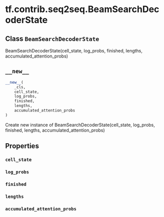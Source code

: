 <div itemscope itemtype="http://developers.google.com/ReferenceObject">
<meta itemprop="name" content="tf.contrib.seq2seq.BeamSearchDecoderState" />
<meta itemprop="path" content="Stable" />
<meta itemprop="property" content="cell_state"/>
<meta itemprop="property" content="log_probs"/>
<meta itemprop="property" content="finished"/>
<meta itemprop="property" content="lengths"/>
<meta itemprop="property" content="accumulated_attention_probs"/>
<meta itemprop="property" content="__new__"/>
</div>

# tf.contrib.seq2seq.BeamSearchDecoderState

## Class `BeamSearchDecoderState`



BeamSearchDecoderState(cell_state, log_probs, finished, lengths, accumulated_attention_probs)

<h2 id="__new__"><code>__new__</code></h2>

``` python
__new__(
    _cls,
    cell_state,
    log_probs,
    finished,
    lengths,
    accumulated_attention_probs
)
```

Create new instance of BeamSearchDecoderState(cell_state, log_probs, finished, lengths, accumulated_attention_probs)



## Properties

<h3 id="cell_state"><code>cell_state</code></h3>



<h3 id="log_probs"><code>log_probs</code></h3>



<h3 id="finished"><code>finished</code></h3>



<h3 id="lengths"><code>lengths</code></h3>



<h3 id="accumulated_attention_probs"><code>accumulated_attention_probs</code></h3>





